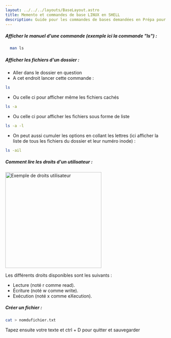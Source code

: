 ```yaml
---
layout: ../../../layouts/BaseLayout.astro
title: Memento et commandes de base LINUX en SHELL
description: Guide pour les commandes de bases demandées en Prépa pour la semaine d'introduction au Shell et à Linux
---
```


##### **Afficher le manuel d'une commande (exemple ici la commande "ls")** :

```bash
  man ls
```

##### **Afficher les fichiers d'un dossier** :

- Aller dans le dossier en question
- A cet endroit lancer cette commande :

```bash
ls
```

- Ou celle ci pour afficher même les fichiers cachés

```bash
ls -a
```

- Ou celle ci pour afficher les fichiers sous forme de liste

```bash
ls -a -l
```

- On peut aussi cumuler les options en collant les lettres (ici afficher la liste de tous les fichiers du dossier et leur numéro inode) :

```bash
ls -ail
```

##### **Comment lire les droits d'un utilisateur** :

<img src="/thotify/src/assets/img-shell/droits.png" alt="Exemple de droits utilisateur" title="Droits utilisateurs" style="width: 300px;">

Les différents droits disponibles sont les suivants :

- Lecture (noté r comme read).
- Écriture (noté w comme write).
- Exécution (noté x comme eXecution).

##### **Créer un fichier** :

```bash
cat > nomdufichier.txt
```

Tapez ensuite votre texte et ctrl + D pour quitter et sauvegarder
